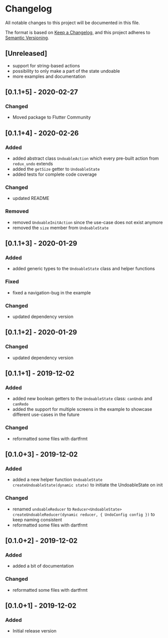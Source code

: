 # Changelog
All notable changes to this project will be documented in this file.

The format is based on [Keep a Changelog](https://keepachangelog.com/en/1.0.0/),
and this project adheres to [Semantic Versioning](https://semver.org/spec/v2.0.0.html).

## [Unreleased]
- support for string-based actions
- possibility to only make a part of the state undoable
- more examples and documentation

## [0.1.1+5] - 2020-02-27
### Changed
- Moved package to Flutter Community

## [0.1.1+4] - 2020-02-26
### Added
- added abstract class `UndoableAction` which every pre-built action from `redux_undo` extends
- added the `getSize` getter to `UndoableState`
- added tests for complete code coverage
### Changed
- updated README
### Removed
- removed `UndoableInitAction` since the use-case does not exist anymore
- removed the `size` member from `UndoableState`

## [0.1.1+3] - 2020-01-29
### Added
- added generic types to the `UndoableState` class and helper functions
### Fixed
- fixed a navigation-bug in the example
### Changed
- updated dependency version

## [0.1.1+2] - 2020-01-29
### Changed
- updated dependency version

## [0.1.1+1] - 2019-12-02
### Added
- added new boolean getters to the `UndoableState` class: `canUndo` and `canRedo`
- added the support for multiple screens in the example to showcase different use-cases in the future
### Changed
- reformatted some files with dartfrmt

## [0.1.0+3] - 2019-12-02
### Added
- added a new helper function `UndoableState createUndoableState(dynamic state)` to initiate the UndoableState on init
### Changed
- renamed `undoableReducer` to `Reducer<UndoableState> createUndoableReducer(dynamic reducer, { UndoConfig config })` to keep naming consistent
- reformatted some files with dartfrmt

## [0.1.0+2] - 2019-12-02
### Added
- added a bit of documentation
### Changed
- reformatted some files with dartfrmt

## [0.1.0+1] - 2019-12-02
### Added
- Initial release version